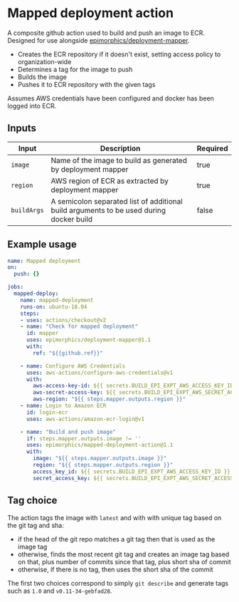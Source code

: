 # Mapped deployment action

A composite github action used to build and push an image to ECR.
Designed for use alongside [epimorphics/deployment-mapper](https://github.com/epimorphics/deployment-mapper).

   * Creates the ECR repository if it doesn't exist, setting access policy to organization-wide
   * Determines a tag for the image to push
   * Builds the image
   * Pushes it to ECR repository with the given tags

Assumes AWS credentials have been configured and docker has been logged into ECR.

## Inputs

| Input | Description | Required |
|---|---|---|
| `image` | Name of the image to build as generated by deployment mapper | true |
| `region` | AWS region of ECR as extracted by deployment mapper | true |
| `buildArgs` | A semicolon separated list of additional build arguments to be used during docker build | false |

## Example usage

```yaml
name: Mapped deployment
on:
  push: {}

jobs:
  mapped-deploy:
    name: mapped-deployment
    runs-on: ubuntu-18.04
    steps:
    - uses: actions/checkout@v2
    - name: "Check for mapped deployment"
      id: mapper
      uses: epimorphics/deployment-mapper@1.1
      with:
        ref: "${{github.ref}}"

    - name: Configure AWS Credentials
      uses: aws-actions/configure-aws-credentials@v1
      with:
        aws-access-key-id: ${{ secrets.BUILD_EPI_EXPT_AWS_ACCESS_KEY_ID }}
        aws-secret-access-key: ${{ secrets.BUILD_EPI_EXPT_AWS_SECRET_ACCESS_KEY }}
        aws-region: "${{ steps.mapper.outputs.region }}"
    - name: Login to Amazon ECR
      id: login-ecr
      uses: aws-actions/amazon-ecr-login@v1

    - name: "Build and push image"
      if: steps.mapper.outputs.image != ''
      uses: epimorphics/mapped-deployment-action@1.1
      with:
        image: "${{ steps.mapper.outputs.image }}"
        region: "${{ steps.mapper.outputs.region }}"
        access_key_id: ${{ secrets.BUILD_EPI_EXPT_AWS_ACCESS_KEY_ID }}
        secret_access_key: ${{ secrets.BUILD_EPI_EXPT_AWS_SECRET_ACCESS_KEY }}
```

## Tag choice

The action tags the image with `latest` and with with unique tag based on the git tag and sha:

   * if the head of the git repo matches a git tag then that is used as the image tag
   * otherwise, finds the most recent git tag and creates an image tag based on that, plus number of commits since that tag, plus short sha of commit
   * otherwise, if there is no tag, then uses the short sha of the commit

The first two choices correspond to simply `git describe` and generate tags such as `1.0` and `v0.11-34-gebfad28`.
